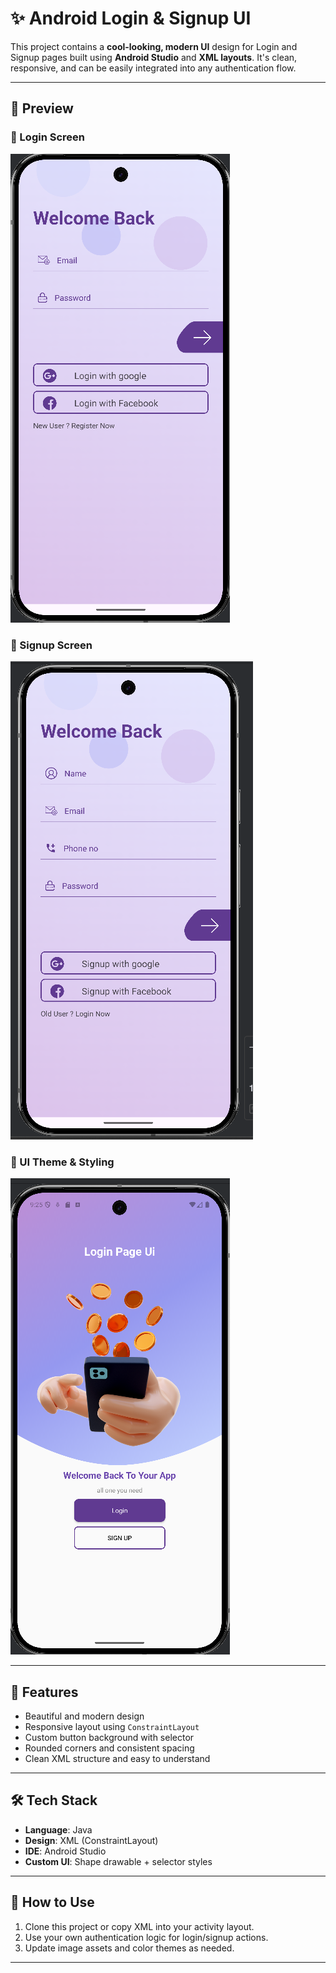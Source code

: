 # ✨ Android Login & Signup UI

This project contains a **cool-looking, modern UI** design for Login and Signup pages built using **Android Studio** and **XML layouts**. It's clean, responsive, and can be easily integrated into any authentication flow.

---

## 📱 Preview

### 🔐 Login Screen
![Login Screen](https://github.com/ersurajrajput/LoginPage/blob/main/screenshots/login_page.png)

### 📝 Signup Screen
![Signup Screen](https://github.com/ersurajrajput/LoginPage/blob/main/screenshots/signup_Page.png)

### 🌈 UI Theme & Styling
![UI Theme](https://github.com/ersurajrajput/LoginPage/blob/main/screenshots/splash_Screen.png)

---

## 🚀 Features

- Beautiful and modern design
- Responsive layout using `ConstraintLayout`
- Custom button background with selector
- Rounded corners and consistent spacing
- Clean XML structure and easy to understand

---

## 🛠️ Tech Stack

- **Language**: Java
- **Design**: XML (ConstraintLayout)
- **IDE**: Android Studio
- **Custom UI**: Shape drawable + selector styles

---

## 🔄 How to Use

1. Clone this project or copy XML into your activity layout.
2. Use your own authentication logic for login/signup actions.
3. Update image assets and color themes as needed.

---

